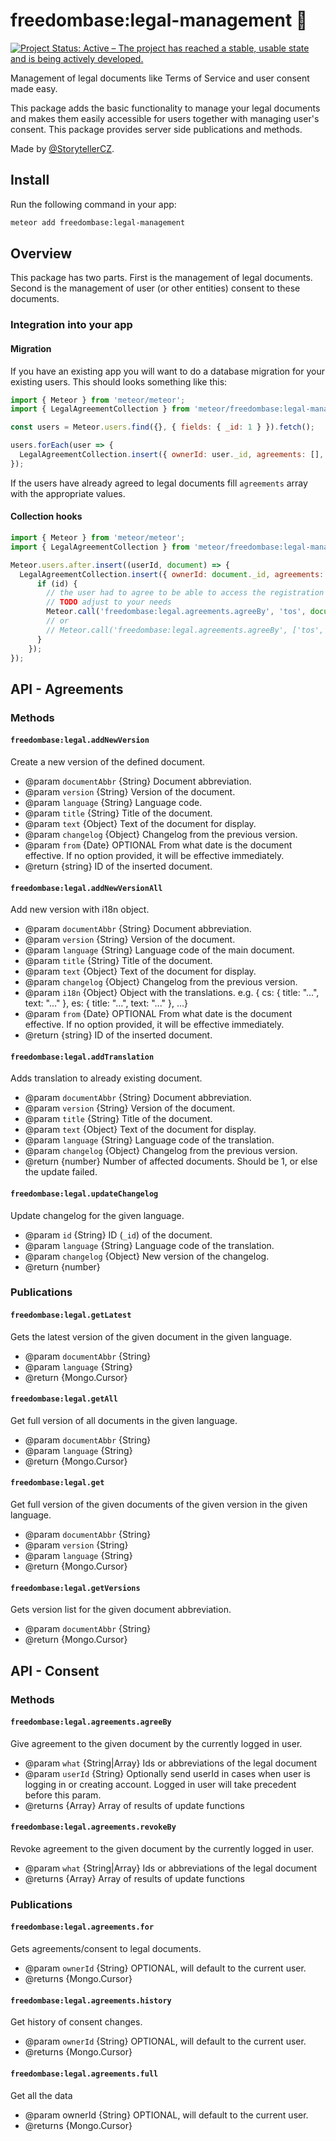 # freedombase:legal-management 📄

[![Project Status: Active – The project has reached a stable, usable state and is being actively developed.](https://www.repostatus.org/badges/latest/active.svg)](https://www.repostatus.org/#active)

Management of legal documents like Terms of Service and user consent made easy.

This package adds the basic functionality to manage your legal documents and makes them easily accessible for users together with managing user's consent. This package provides server side publications and methods.

Made by [@StorytellerCZ](https://www.github.com/StorytellerCZ).

## Install

Run the following command in your app:

```sh
meteor add freedombase:legal-management
```

## Overview

This package has two parts. First is the management of legal documents. Second is the management of user (or other entities) consent to these documents.

### Integration into your app

#### Migration

If you have an existing app you will want to do a database migration for your existing users. This should looks something like this:

```js
import { Meteor } from 'meteor/meteor';
import { LegalAgreementCollection } from 'meteor/freedombase:legal-management';

const users = Meteor.users.find({}, { fields: { _id: 1 } }).fetch();

users.forEach(user => {
  LegalAgreementCollection.insert({ ownerId: user._id, agreements: [], history: [] });
});
```
If the users have already agreed to legal documents fill `agreements` array with the appropriate values.

#### Collection hooks

```js
import { Meteor } from 'meteor/meteor';
import { LegalAgreementCollection } from 'meteor/freedombase:legal-management';

Meteor.users.after.insert((userId, document) => {
  LegalAgreementCollection.insert({ ownerId: document._id, agreements: [], history: [] }, (err, id) => {
      if (id) {
        // the user had to agree to be able to access the registration page
        // TODO adjust to your needs
        Meteor.call('freedombase:legal.agreements.agreeBy', 'tos', document._id);
        // or
        // Meteor.call('freedombase:legal.agreements.agreeBy', ['tos', 'privacy', 'copyright'], document._id);
      }
    });
});
```

## API - Agreements

### Methods

#### `freedombase:legal.addNewVersion`
Create a new version of the defined document.
   * @param `documentAbbr` {String} Document abbreviation.
   * @param `version` {String} Version of the document.
   * @param `language` {String} Language code.
   * @param `title` {String} Title of the document.
   * @param `text` {Object} Text of the document for display.
   * @param `changelog` {Object} Changelog from the previous version.
   * @param `from` {Date} OPTIONAL From what date is the document effective. If no option provided, it will be effective immediately.
   * @return {string} ID of the inserted document.

#### `freedombase:legal.addNewVersionAll`
Add new version with i18n object.
   * @param `documentAbbr` {String} Document abbreviation.
   * @param `version` {String} Version of the document.
   * @param `language` {String} Language code of the main document.
   * @param `title` {String} Title of the document.
   * @param `text` {Object} Text of the document for display.
   * @param `changelog` {Object} Changelog from the previous version.
   * @param `i18n` {Object} Object with the translations. e.g. { cs: { title: "...", text: "..." }, es: { title: "...", text: "..." }, ...}
   * @param `from` {Date} OPTIONAL From what date is the document effective. If no option provided, it will be effective immediately.
   * @return {string} ID of the inserted document.

#### `freedombase:legal.addTranslation`
Adds translation to already existing document.
   * @param `documentAbbr` {String} Document abbreviation.
   * @param `version` {String} Version of the document.
   * @param `title` {String} Title of the document.
   * @param `text` {Object} Text of the document for display.
   * @param `language` {String} Language code of the translation.
   * @param `changelog` {Object} Changelog from the previous version.
   * @return {number} Number of affected documents. Should be 1, or else the update failed.

#### `freedombase:legal.updateChangelog`
Update changelog for the given language.
   * @param `id` {String} ID (`_id`) of the document.
   * @param `language` {String} Language code of the translation.
   * @param `changelog` {Object} New version of the changelog.
   * @return {number}

### Publications

#### `freedombase:legal.getLatest`
Gets the latest version of the given document in the given language.
 * @param `documentAbbr` {String}
 * @param `language` {String}
 * @return {Mongo.Cursor}
 
#### `freedombase:legal.getAll`
Get full version of all documents in the given language.
 * @param `documentAbbr` {String}
 * @param `language` {String}
 * @return {Mongo.Cursor}

#### `freedombase:legal.get`
Get full version of the given documents of the given version in the given language.
   * @param `documentAbbr` {String}
   * @param `version` {String}
   * @param `language` {String}
   * @return {Mongo.Cursor}

#### `freedombase:legal.getVersions`
Gets version list for the given document abbreviation.
 * @param `documentAbbr` {String}
 * @return {Mongo.Cursor}

## API - Consent

### Methods

#### `freedombase:legal.agreements.agreeBy`
Give agreement to the given document by the currently logged in user.
   * @param `what` {String|Array} Ids or abbreviations of the legal document
   * @param `userId` {String} Optionally send userId in cases when user is logging in or creating account. Logged in user will take precedent before this param.
   * @returns {Array} Array of results of update functions

#### `freedombase:legal.agreements.revokeBy`
Revoke agreement to the given document by the currently logged in user.
   * @param `what` {String|Array} Ids or abbreviations of the legal document
   * @returns {Array} Array of results of update functions

### Publications

#### `freedombase:legal.agreements.for`
Gets agreements/consent to legal documents.
 * @param `ownerId` {String} OPTIONAL, will default to the current user.
 * @returns {Mongo.Cursor}

 #### `freedombase:legal.agreements.history`
 Get history of consent changes.
 * @param `ownerId` {String} OPTIONAL, will default to the current user.
 * @returns {Mongo.Cursor}

 #### `freedombase:legal.agreements.full`
 Get all the data
 * @param ownerId {String} OPTIONAL, will default to the current user.
 * @returns {Mongo.Cursor}
